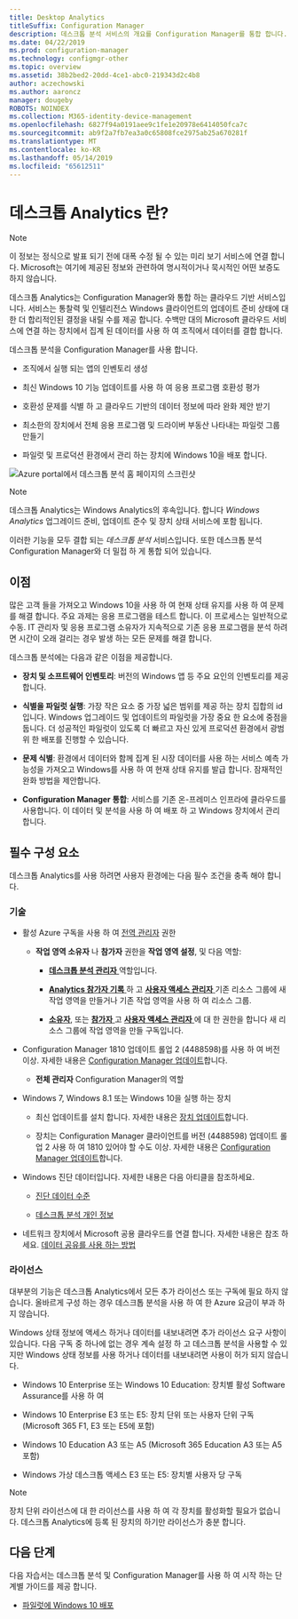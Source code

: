 ```yaml
---
title: Desktop Analytics
titleSuffix: Configuration Manager
description: 데스크톱 분석 서비스의 개요를 Configuration Manager를 통합 합니다.
ms.date: 04/22/2019
ms.prod: configuration-manager
ms.technology: configmgr-other
ms.topic: overview
ms.assetid: 38b2bed2-20dd-4ce1-abc0-219343d2c4b8
author: aczechowski
ms.author: aaroncz
manager: dougeby
ROBOTS: NOINDEX
ms.collection: M365-identity-device-management
ms.openlocfilehash: 6827f94a0191aee9c1fe1e20978e6414050fca7c
ms.sourcegitcommit: ab9f2a7fb7ea3a0c65808fce2975ab25a670281f
ms.translationtype: MT
ms.contentlocale: ko-KR
ms.lasthandoff: 05/14/2019
ms.locfileid: "65612511"
---
```

# <a name="what-is-desktop-analytics"></a>데스크톱 Analytics 란?

> [!Note]  
> 이 정보는 정식으로 발표 되기 전에 대폭 수정 될 수 있는 미리 보기 서비스에 연결 합니다. Microsoft는 여기에 제공된 정보와 관련하여 명시적이거나 묵시적인 어떤 보증도 하지 않습니다.  

데스크톱 Analytics는 Configuration Manager와 통합 하는 클라우드 기반 서비스입니다. 서비스는 통찰력 및 인텔리전스 Windows 클라이언트의 업데이트 준비 상태에 대 한 더 합리적인된 결정을 내릴 수를 제공 합니다. 수백만 대의 Microsoft 클라우드 서비스에 연결 하는 장치에서 집계 된 데이터를 사용 하 여 조직에서 데이터를 결합 합니다.

데스크톱 분석을 Configuration Manager를 사용 합니다.  

- 조직에서 실행 되는 앱의 인벤토리 생성  

- 최신 Windows 10 기능 업데이트를 사용 하 여 응용 프로그램 호환성 평가  

- 호환성 문제를 식별 하 고 클라우드 기반의 데이터 정보에 따라 완화 제안 받기  

- 최소한의 장치에서 전체 응용 프로그램 및 드라이버 부동산 나타내는 파일럿 그룹 만들기  

- 파일럿 및 프로덕션 환경에서 관리 하는 장치에 Windows 10을 배포 합니다.  

![Azure portal에서 데스크톱 분석 홈 페이지의 스크린샷](media/portal-home.png)

> [!Note]  
> 데스크톱 Analytics는 Windows Analytics의 후속입니다. 합니다 *Windows Analytics* 업그레이드 준비, 업데이트 준수 및 장치 상태 서비스에 포함 됩니다.
>
> 이러한 기능을 모두 결합 되는 *데스크톱 분석* 서비스입니다. 또한 데스크톱 분석 Configuration Manager와 더 밀접 하 게 통합 되어 있습니다.



## <a name="benefits"></a>이점

많은 고객 들을 가져오고 Windows 10을 사용 하 여 현재 상태 유지를 사용 하 여 문제를 해결 합니다. 주요 과제는 응용 프로그램을 테스트 합니다. 이 프로세스는 일반적으로 수동. IT 관리자 및 응용 프로그램 소유자가 지속적으로 기존 응용 프로그램을 분석 하려면 시간이 오래 걸리는 경우 발생 하는 모든 문제를 해결 합니다.

데스크톱 분석에는 다음과 같은 이점을 제공합니다.

- **장치 및 소프트웨어 인벤토리**: 버전의 Windows 앱 등 주요 요인의 인벤토리를 제공 합니다.  

- **식별을 파일럿 실행**: 가장 작은 요소 중 가장 넓은 범위를 제공 하는 장치 집합의 id입니다. Windows 업그레이드 및 업데이트의 파일럿을 가장 중요 한 요소에 중점을 둡니다. 더 성공적인 파일럿이 있도록 더 빠르고 자신 있게 프로덕션 환경에서 광범위 한 배포를 진행할 수 있습니다.  

- **문제 식별**: 환경에서 데이터와 함께 집계 된 시장 데이터를 사용 하는 서비스 예측 가능성을 가져오고 Windows를 사용 하 여 현재 상태 유지를 발급 합니다. 잠재적인 완화 방법을 제안합니다.  

- **Configuration Manager 통합**: 서비스를 기존 온-프레미스 인프라에 클라우드를 사용합니다. 이 데이터 및 분석을 사용 하 여 배포 하 고 Windows 장치에서 관리 합니다.  



## <a name="prerequisites"></a>필수 구성 요소

데스크톱 Analytics를 사용 하려면 사용자 환경에는 다음 필수 조건을 충족 해야 합니다.


### <a name="technical"></a>기술

- 활성 Azure 구독을 사용 하 여 [전역 관리자](https://docs.microsoft.com/azure/active-directory/users-groups-roles/directory-assign-admin-roles#company-administrator) 권한  

    - **작업 영역 소유자** 나 **참가자** 권한을 **작업 영역 설정**, 및 다음 역할:  

       - [**데스크톱 분석 관리자** ](https://docs.microsoft.com/azure/active-directory/users-groups-roles/directory-assign-admin-roles) 역할입니다.

       - [**Analytics 참가자 기록** ](https://docs.microsoft.com/azure/role-based-access-control/built-in-roles#log-analytics-contributor) 하 고 [ **사용자 액세스 관리자** ](https://docs.microsoft.com/azure/role-based-access-control/built-in-roles#user-access-administrator) 기존 리소스 그룹에 새 작업 영역을 만들거나 기존 작업 영역을 사용 하 여 리소스 그룹.

        - [**소유자**](https://docs.microsoft.com/azure/role-based-access-control/built-in-roles#owner), 또는 [ **참가자** ](https://docs.microsoft.com/azure/role-based-access-control/built-in-roles#contributor) 고 [ **사용자 액세스 관리자** ](https://docs.microsoft.com/azure/role-based-access-control/built-in-roles#user-access-administrator) 에 대 한 권한을 합니다 새 리소스 그룹에 작업 영역을 만들 구독입니다.  

- Configuration Manager 1810 업데이트 롤업 2 (4488598)를 사용 하 여 버전 이상. 자세한 내용은 [Configuration Manager 업데이트](/sccm/desktop-analytics/connect-configmgr#bkmk_hotfix)합니다.  

    - **전체 관리자** Configuration Manager의 역할  

- Windows 7, Windows 8.1 또는 Windows 10을 실행 하는 장치  

    - 최신 업데이트를 설치 합니다. 자세한 내용은 [장치 업데이트](/sccm/desktop-analytics/enroll-devices#update-devices)합니다.  

    - 장치는 Configuration Manager 클라이언트를 버전 (4488598) 업데이트 롤업 2 사용 하 여 1810 있어야 할 수도 이상. 자세한 내용은 [Configuration Manager 업데이트](/sccm/desktop-analytics/connect-configmgr#bkmk_hotfix)합니다.  

- Windows 진단 데이터입니다. 자세한 내용은 다음 아티클을 참조하세요.  

    - [진단 데이터 수준](/sccm/desktop-analytics/enable-data-sharing#diagnostic-data-levels)  

    - [데스크톱 분석 개인 정보](/sccm/desktop-analytics/privacy)  

- 네트워크 장치에서 Microsoft 공용 클라우드를 연결 합니다. 자세한 내용은 참조 하세요. [데이터 공유를 사용 하는 방법](/sccm/desktop-analytics/enable-data-sharing)  


### <a name="licensing"></a>라이선스

대부분의 기능은 데스크톱 Analytics에서 모든 추가 라이선스 또는 구독에 필요 하지 않습니다. 올바르게 구성 하는 경우 데스크톱 분석을 사용 하 여 한 Azure 요금이 부과 하지 않습니다.

Windows 상태 정보에 액세스 하거나 데이터를 내보내려면 추가 라이선스 요구 사항이 있습니다. 다음 구독 중 하나에 없는 경우 계속 설정 하 고 데스크톱 분석을 사용할 수 있지만 Windows 상태 정보를 사용 하거나 데이터를 내보내려면 사용이 허가 되지 않습니다.

- Windows 10 Enterprise 또는 Windows 10 Education: 장치별 활성 Software Assurance를 사용 하 여  

- Windows 10 Enterprise E3 또는 E5: 장치 단위 또는 사용자 단위 구독 (Microsoft 365 F1, E3 또는 E5에 포함)  

- Windows 10 Education A3 또는 A5 (Microsoft 365 Education A3 또는 A5 포함)  

- Windows 가상 데스크톱 액세스 E3 또는 E5: 장치별 사용자 당 구독  

> [!Note]  
> 장치 단위 라이선스에 대 한 라이선스를 사용 하 여 각 장치를 활성화할 필요가 없습니다. 데스크톱 Analytics에 등록 된 장치의 하기만 라이선스가 충분 합니다.  



## <a name="next-steps"></a>다음 단계

다음 자습서는 데스크톱 분석 및 Configuration Manager를 사용 하 여 시작 하는 단계별 가이드를 제공 합니다.  

- [파일럿에 Windows 10 배포](/sccm/desktop-analytics/tutorial-windows10)  
